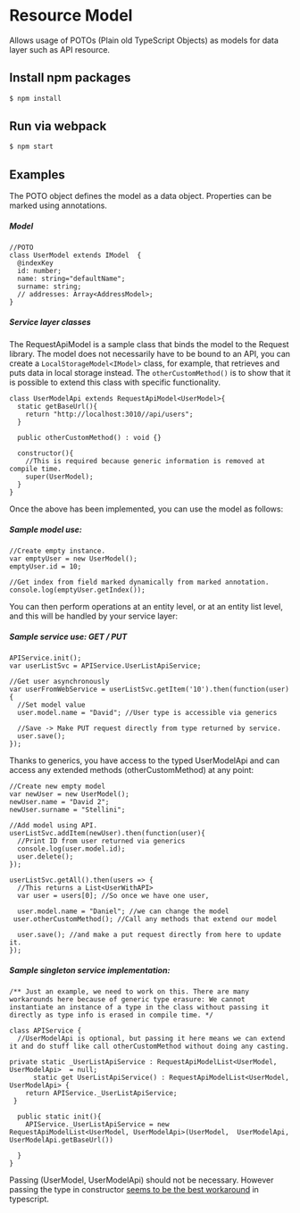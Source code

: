# Resource Model
Allows usage of POTOs (Plain old TypeScript Objects) as models for data layer such as API resource.

## Install npm packages

```sh
$ npm install
```

## Run via webpack

```sh
$ npm start
```

## Examples

The POTO object defines the model as a data object. Properties can be marked using annotations.

##### Model

    //POTO
    class UserModel extends IModel  {
      @indexKey
      id: number;
      name: string="defaultName";
      surname: string;
      // addresses: Array<AddressModel>;
    }

##### Service layer classes
The RequestApiModel is a sample class that binds the model to the Request library. The model does not necessarily have to be bound to an API, you can create a `LocalStorageModel<IModel>` class, for example, that retrieves and puts data in
local storage instead. The `otherCustomMethod()` is to show that it is possible to extend this class with specific functionality.

    class UserModelApi extends RequestApiModel<UserModel>{
      static getBaseUrl(){
        return "http://localhost:3010//api/users";
      }
    
      public otherCustomMethod() : void {}
    
      constructor(){
        //This is required because generic information is removed at compile time.
        super(UserModel); 
      }
    }

Once the above has been implemented, you can use the model as follows:

##### Sample model use:
    //Create empty instance.
    var emptyUser = new UserModel();
    emptyUser.id = 10;
    
    //Get index from field marked dynamically from marked annotation.
    console.log(emptyUser.getIndex());

You can then perform operations at an entity level, or at an entity list level, and this will be handled by your service layer:

##### Sample service use: GET / PUT
    APIService.init();
    var userListSvc = APIService.UserListApiService;
    
    //Get user asynchronously
    var userFromWebService = userListSvc.getItem('10').then(function(user){
      //Set model value
      user.model.name = "David"; //User type is accessible via generics

	  //Save -> Make PUT request directly from type returned by service.	
      user.save(); 
    });
    
Thanks to generics, you have access to the typed UserModelApi and can access any extended methods (otherCustomMethod) at any point:
 
    //Create new empty model
    var newUser = new UserModel();
    newUser.name = "David 2";
    newUser.surname = "Stellini";
    
    //Add model using API.
    userListSvc.addItem(newUser).then(function(user){
      //Print ID from user returned via generics
      console.log(user.model.id);
      user.delete();
    });
    
    userListSvc.getAll().then(users => {
      //This returns a List<UserWithAPI>
      var user = users[0]; //So once we have one user, 
    
      user.model.name = "Daniel"; //we can change the model
     user.otherCustomMethod(); //Call any methods that extend our model 
    
      user.save(); //and make a put request directly from here to update it.
    });

##### Sample singleton service implementation:
    /** Just an example, we need to work on this. There are many workarounds here because of generic type erasure: We cannot instantiate an instance of a type in the class without passing it directly as type info is erased in compile time. */
    
    class APIService {
      //UserModelApi is optional, but passing it here means we can extend it and do stuff like call otherCustomMethod without doing any casting.
      
    private static _UserListApiService : RequestApiModelList<UserModel, UserModelApi>  = null;
	      static get UserListApiService() : RequestApiModelList<UserModel, UserModelApi> {
        return APIService._UserListApiService;
	 }
    
      public static init(){
        APIService._UserListApiService = new RequestApiModelList<UserModel, UserModelApi>(UserModel,  UserModelApi, UserModelApi.getBaseUrl()) 

      }
	}

Passing (UserModel, UserModelApi) should not be necessary. However passing the type in constructor [seems to be the best workaround](http://stackoverflow.com/questions/17382143/how-to-create-a-new-object-from-type-parameter-in-generic-class-in-typescript) in typescript.

